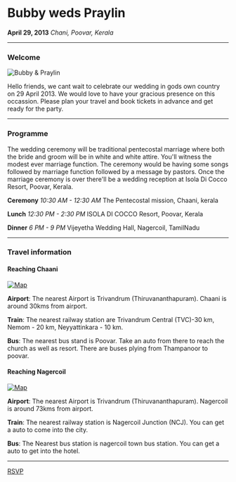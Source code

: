 # Bubby weds Praylin
**April 29, 2013**
*Chani, Poovar, Kerala*

------------------------

### Welcome

![Bubby & Praylin](https://raw.github.com/rayber/wedding/master/bubby-and-praylin.jpg)

Hello friends, we cant wait to celebrate our wedding in gods own country on 29 April 2013. We would love to have your gracious presence on this occassion. Please plan your travel and book tickets in advance and get ready for the party.  

------------------------

### Programme

The wedding ceremony will be traditional pentecostal marriage where both the bride and groom will be in white and white attire. You'll witness the modest ever marriage function. The ceremony would be having some songs followed by marriage function followed by a message by pastors. Once the marriage ceremony is over there'll be a wedding reception at Isola Di Cocco Resort, Poovar, Kerala.

**Ceremony** *10:30 AM - 12:30 AM*
The Pentecostal mission, Chaani, kerala


**Lunch** *12:30 PM - 2:30 PM*
ISOLA DI COCCO Resort, Poovar, Kerala


**Dinner** *6 PM - 9 PM*
Vijeyetha Wedding Hall, Nagercoil, TamilNadu

------------------------

### Travel information

#### Reaching Chaani

[![Map](http://maps.google.com/maps/api/staticmap?center=8.333970,77.059736&zoom=14&markers=8.335159,77.059286&size=500x300&sensor=true)][1]

**Airport**: The nearest Airport is Trivandrum (Thiruvananthapuram). Chaani is around 30kms from airport.  

**Train**: The nearest railway station are Trivandrum Central (TVC)-30 km, Nemom - 20 km, Neyyattinkara - 10 km.  

**Bus**: The nearest bus stand is Poovar. Take an auto from there to reach the church as well as resort. There are buses plying from Thampanoor to poovar.  


#### Reaching Nagercoil

[![Map](http://maps.google.com/maps/api/staticmap?center=8.186514,77.426920&zoom=14&markers=8.188417,77.426167&size=500x300&sensor=true)][2]

**Airport**: The nearest Airport is Trivandrum (Thiruvananthapuram). Nagercoil is around 73kms from airport.  

**Train**: The nearest railway station is Nagercoil Junction (NCJ). You can get a auto to come into the city.

**Bus**: The Nearest bus station is nagercoil town bus station. You can get a auto to get into the hotel.

------------------------

[RSVP](https://github.com/rayber/wedding/issues)

[1]: http://goo.gl/maps/szN2X
[2]: http://goo.gl/maps/MMqW3
